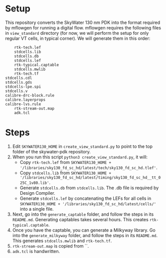 # Setup

This repository converts the SkyWater 130 nm PDK into the format required by mflowgen for running a digital flow. mflowgen requires the following files in `view_standard` directory (for now, we will perform the setup for only regular VT cells, in typical corner). We will generate them in this order:
```
    rtk-tech.lef
    stdcells.lib
    stdcells.db
    stdcells.lef
    rtk-typical.captable
    stdcells.mwlib
    rtk-tech.tf
stdcells.cdl
stdcells.gds
stdcells-lpe.spi
stdcells.v
calibre-drc-block.rule
calibre.layerprops
calibre-lvs.rule
    rtk-stream-out.map
    adk.tcl
```

# Steps
1. Edit `SKYWATER130_HOME` in `create_view_standard.py` to point to the top folder of the skywater-pdk repository.
2. When you run this script `python3 create_view_standard.py`, it will:
    - Copy `rtk-tech.lef` from `SKYWATER130_HOME + '/libraries/sky130_fd_sc_hd/latest/tech/sky130_fd_sc_hd.tlef'`.
    - Copy `stdcells.lib` from `SKYWATER130_HOME + '/libraries/sky130_fd_sc_hd/latest/timing/sky130_fd_sc_hd__tt_025C_1v80.lib'`.
    - Generate `stdcells.db` from `stdcells.lib`. The .db file is required by Design Compiler.
    - Generate `stdcells.lef` by concatenating the LEFs for all cells in `SKYWATER130_HOME + '/libraries/sky130_fd_sc_hd/latest/cells/'` into a single file.
3. Next, go into the `generate_captable` folder, and follow the steps in its `README.md`. Generating captables takes several hours. This creates `rtk-typical.captable`.
4. Once you have the captable, you can generate a Milkyway library. Go into the `generate_milkyway` folder, and follow the steps in its `README.md`. This generates `stdcells.mwlib` and `rtk-tech.tf`.
5. `rtk-stream-out.map` is copied from ``.
6. `adk.tcl` is handwritten.